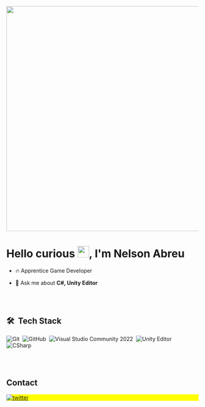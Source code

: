 <img align ="center" height ="590cm"
src="https://raw.githubusercontent.com/gist/TCW001/fd4a2710d194a4b5bbbf458c150481b2/raw/5e080b891f14ccf1864e06fce6814b458b84cb1b/githubcard.svg"/>

<h1 align = "left"> Hello curious <img src="https://raw.githubusercontent.com/kaueMarques/kaueMarques/master/hi.gif" height="30px">, I'm Nelson Abreu</h1>

- 🔥 Apprentice Game Developer

- 💬 Ask me about **C#, Unity Editor**

<!--- 👨‍💻 Mais em [url.name](url)!-->

<br><br>

## 🛠 &nbsp;Tech Stack

![Git](https://img.shields.io/badge/-Git-05122A?style=flat&logo=git)&nbsp;
![GitHub](https://img.shields.io/badge/-GitHub-05122A?style=flat&logo=github)&nbsp;
![Visual Studio Community 2022](https://img.shields.io/badge/-Visual%20Studio%20Community-05122A?style=flat&logo=visual-studio-code&logoColor=ad66a9)&nbsp;
![Unity Editor](https://img.shields.io/badge/-Unity%20Editor-05122A?style=flat&logo=unity&logoColor=00000)&nbsp;
![CSharp](https://img.shields.io/badge/-CSharp-05122A?style=flat&logo=csharp&logoColor=81B622)&nbsp;

<br><br>

## Contact

<p align="left" style="background:yellow">
<a href="https://twitter.com/tcw0001" target="_blank">
  <img align="center" src="https://img.shields.io/badge/-TCW-05122A?style=flat&logo=twitter" alt="twitter"/>  
</a>
<!--<a href="https://linkedin.com/in/" target="_blank">
  <img align="center" src="https://img.shields.io/badge/-Nelson%20Abreu-05122A?style=flat&logo=linkedin" alt="linkedin"/>
</a>!-->
<!--<a href="https://instagram.com/" target="_blank">
 <img align="center" src="https://img.shields.io/badge/-Nelson%20Abreu-05122A?style=flat&logo=instagram" alt="instagram"/>
</a>!-->
</p>
